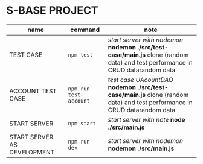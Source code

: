﻿# S-BASE PROJECT

<table>
    <thead>
        <tr style="text-align: center;">
            <th>name</th>
            <th>command</th>
            <th>note</th>
        </tr>
    </thead>
    <tbody>
        <tr>
            <td>TEST CASE</td>
            <td><code>npm test</code></td>
            <td>
                <em>start server with nodemon</em>&nbsp;
                <b>nodemon ./src/test-case/main.js</b>
                clone (random data) and test performance in CRUD datarandom data
            </td>
        </tr>
        <tr>
            <td>ACCOUNT TEST CASE</td>
            <td><code>npm run test-account</code></td>
            <td>
                <em>test case UAcountDAO</em>&nbsp;
                <b>nodemon ./src/test-case/main.js</b>
                clone (random data) and test performance in CRUD datarandom data
            </td>
        </tr>
        <tr>
            <td>START SERVER</td>
            <td><code>npm start</code></td>
            <td><em>start server with note</em> <b>node ./src/main.js</b></td>
        </tr>
        <tr>
            <td>START SERVER AS DEVELOPMENT</td>
            <td><code>npm run dev</code></td>
            <td><em>start server with nodemon</em> <b>nodemon ./src/main.js</b></td>
        </tr>
    </tbody>
</table>
